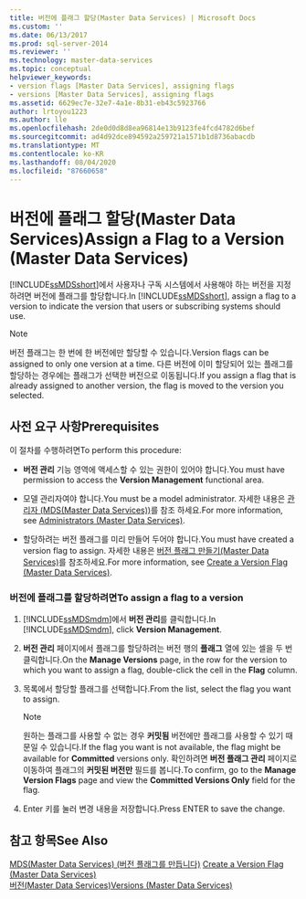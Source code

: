 ```yaml
---
title: 버전에 플래그 할당(Master Data Services) | Microsoft Docs
ms.custom: ''
ms.date: 06/13/2017
ms.prod: sql-server-2014
ms.reviewer: ''
ms.technology: master-data-services
ms.topic: conceptual
helpviewer_keywords:
- version flags [Master Data Services], assigning flags
- versions [Master Data Services], assigning flags
ms.assetid: 6629ec7e-32e7-4a1e-8b31-eb43c5923766
author: lrtoyou1223
ms.author: lle
ms.openlocfilehash: 2de0d0d8d8ea96814e13b9123fe4fcd4782d6bef
ms.sourcegitcommit: ad4d92dce894592a259721a1571b1d8736abacdb
ms.translationtype: MT
ms.contentlocale: ko-KR
ms.lasthandoff: 08/04/2020
ms.locfileid: "87660658"
---
```

# <a name="assign-a-flag-to-a-version-master-data-services"></a><span data-ttu-id="c52f2-102">버전에 플래그 할당(Master Data Services)</span><span class="sxs-lookup"><span data-stu-id="c52f2-102">Assign a Flag to a Version (Master Data Services)</span></span>
  <span data-ttu-id="c52f2-103">[!INCLUDE[ssMDSshort](../includes/ssmdsshort-md.md)]에서 사용자나 구독 시스템에서 사용해야 하는 버전을 지정하려면 버전에 플래그를 할당합니다.</span><span class="sxs-lookup"><span data-stu-id="c52f2-103">In [!INCLUDE[ssMDSshort](../includes/ssmdsshort-md.md)], assign a flag to a version to indicate the version that users or subscribing systems should use.</span></span>  
  
> [!NOTE]  
>  <span data-ttu-id="c52f2-104">버전 플래그는 한 번에 한 버전에만 할당할 수 있습니다.</span><span class="sxs-lookup"><span data-stu-id="c52f2-104">Version flags can be assigned to only one version at a time.</span></span> <span data-ttu-id="c52f2-105">다른 버전에 이미 할당되어 있는 플래그를 할당하는 경우에는 플래그가 선택한 버전으로 이동됩니다.</span><span class="sxs-lookup"><span data-stu-id="c52f2-105">If you assign a flag that is already assigned to another version, the flag is moved to the version you selected.</span></span>  
  
## <a name="prerequisites"></a><span data-ttu-id="c52f2-106">사전 요구 사항</span><span class="sxs-lookup"><span data-stu-id="c52f2-106">Prerequisites</span></span>  
 <span data-ttu-id="c52f2-107">이 절차를 수행하려면</span><span class="sxs-lookup"><span data-stu-id="c52f2-107">To perform this procedure:</span></span>  
  
-   <span data-ttu-id="c52f2-108">**버전 관리** 기능 영역에 액세스할 수 있는 권한이 있어야 합니다.</span><span class="sxs-lookup"><span data-stu-id="c52f2-108">You must have permission to access the **Version Management** functional area.</span></span>  
  
-   <span data-ttu-id="c52f2-109">모델 관리자여야 합니다.</span><span class="sxs-lookup"><span data-stu-id="c52f2-109">You must be a model administrator.</span></span> <span data-ttu-id="c52f2-110">자세한 내용은 [관리자 &#40;MDS(Master Data Services)&#41;](administrators-master-data-services.md)를 참조 하세요.</span><span class="sxs-lookup"><span data-stu-id="c52f2-110">For more information, see [Administrators &#40;Master Data Services&#41;](administrators-master-data-services.md).</span></span>  
  
-   <span data-ttu-id="c52f2-111">할당하려는 버전 플래그를 미리 만들어 두어야 합니다.</span><span class="sxs-lookup"><span data-stu-id="c52f2-111">You must have created a version flag to assign.</span></span> <span data-ttu-id="c52f2-112">자세한 내용은 [버전 플래그 만들기&#40;Master Data Services&#41;](../../2014/master-data-services/create-a-version-flag-master-data-services.md)를 참조하세요.</span><span class="sxs-lookup"><span data-stu-id="c52f2-112">For more information, see [Create a Version Flag &#40;Master Data Services&#41;](../../2014/master-data-services/create-a-version-flag-master-data-services.md).</span></span>  
  
### <a name="to-assign-a-flag-to-a-version"></a><span data-ttu-id="c52f2-113">버전에 플래그를 할당하려면</span><span class="sxs-lookup"><span data-stu-id="c52f2-113">To assign a flag to a version</span></span>  
  
1.  <span data-ttu-id="c52f2-114">[!INCLUDE[ssMDSmdm](../includes/ssmdsmdm-md.md)]에서 **버전 관리**를 클릭합니다.</span><span class="sxs-lookup"><span data-stu-id="c52f2-114">In [!INCLUDE[ssMDSmdm](../includes/ssmdsmdm-md.md)], click **Version Management**.</span></span>  
  
2.  <span data-ttu-id="c52f2-115">**버전 관리** 페이지에서 플래그를 할당하려는 버전 행의 **플래그** 열에 있는 셀을 두 번 클릭합니다.</span><span class="sxs-lookup"><span data-stu-id="c52f2-115">On the **Manage Versions** page, in the row for the version to which you want to assign a flag, double-click the cell in the **Flag** column.</span></span>  
  
3.  <span data-ttu-id="c52f2-116">목록에서 할당할 플래그를 선택합니다.</span><span class="sxs-lookup"><span data-stu-id="c52f2-116">From the list, select the flag you want to assign.</span></span>  
  
    > [!NOTE]  
    >  <span data-ttu-id="c52f2-117">원하는 플래그를 사용할 수 없는 경우 **커밋됨** 버전에만 플래그를 사용할 수 있기 때문일 수 있습니다.</span><span class="sxs-lookup"><span data-stu-id="c52f2-117">If the flag you want is not available, the flag might be available for **Committed** versions only.</span></span> <span data-ttu-id="c52f2-118">확인하려면 **버전 플래그 관리** 페이지로 이동하여 플래그의 **커밋된 버전만** 필드를 봅니다.</span><span class="sxs-lookup"><span data-stu-id="c52f2-118">To confirm, go to the **Manage Version Flags** page and view the **Committed Versions Only** field for the flag.</span></span>  
  
4.  <span data-ttu-id="c52f2-119">Enter 키를 눌러 변경 내용을 저장합니다.</span><span class="sxs-lookup"><span data-stu-id="c52f2-119">Press ENTER to save the change.</span></span>  
  
## <a name="see-also"></a><span data-ttu-id="c52f2-120">참고 항목</span><span class="sxs-lookup"><span data-stu-id="c52f2-120">See Also</span></span>  
 <span data-ttu-id="c52f2-121">[MDS(Master Data Services) &#40;버전 플래그를 만듭니다&#41;](../../2014/master-data-services/create-a-version-flag-master-data-services.md) </span><span class="sxs-lookup"><span data-stu-id="c52f2-121">[Create a Version Flag &#40;Master Data Services&#41;](../../2014/master-data-services/create-a-version-flag-master-data-services.md) </span></span>  
 [<span data-ttu-id="c52f2-122">버전&#40;Master Data Services&#41;</span><span class="sxs-lookup"><span data-stu-id="c52f2-122">Versions &#40;Master Data Services&#41;</span></span>](../../2014/master-data-services/versions-master-data-services.md)  
  
  
